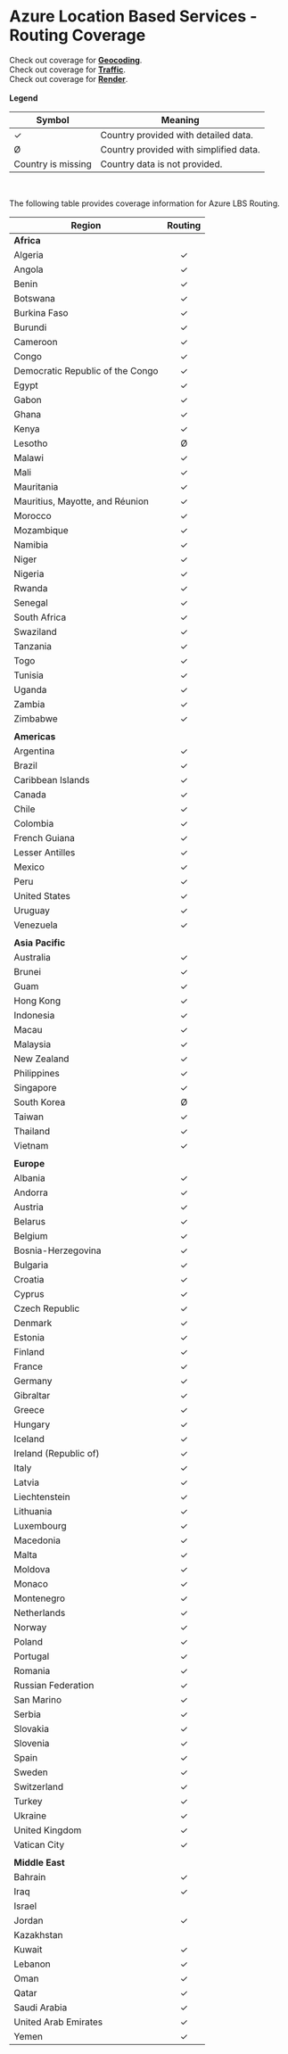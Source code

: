 
# Azure Location Based Services - Routing Coverage

Check out coverage for [**Geocoding**](geocoding-coverage.md).       
Check out coverage for [**Traffic**](traffic-coverage.md).  
Check out coverage for [**Render**](render-coverage.md).
<br>  
**Legend**

| Symbol             | Meaning                                |
|--------------------|----------------------------------------|
| ✓                  | Country provided with detailed data.   |
| Ø                  | Country provided with simplified data. |
| Country is missing | Country data is not provided.          |

<br>  

The following table provides coverage information for Azure LBS Routing.
<br>  

| Region                         | Routing |
|--------------------------------|:----------------:|
| **Africa**                         |                |
| Algeria                        |        ✓       |
| Angola                         |        ✓       |
| Benin                          |        ✓       |
| Botswana                       |        ✓       |
| Burkina Faso                   |        ✓       |
| Burundi                        |        ✓       |
| Cameroon                       |        ✓       |
| Congo                          |        ✓       |
| Democratic Republic of the Congo   |        ✓       |
| Egypt                          |        ✓       |
| Gabon                          |        ✓       |
| Ghana                          |        ✓       |
| Kenya                          |        ✓       |
| Lesotho                        |        Ø       |
| Malawi                         |        ✓       |
| Mali                           |        ✓       |
| Mauritania                     |        ✓       |
| Mauritius, Mayotte, and Réunion |        ✓       |
| Morocco                        |        ✓       |
| Mozambique                     |        ✓       |
| Namibia                        |        ✓       |
| Niger                          |        ✓       |
| Nigeria                        |        ✓       |
| Rwanda                         |        ✓       |
| Senegal                        |        ✓       |
| South Africa                   |        ✓       |
| Swaziland                      |        ✓       |
| Tanzania                       |        ✓       |
| Togo                           |        ✓       |
| Tunisia                        |        ✓       |
| Uganda                         |        ✓       |
| Zambia                         |        ✓       |
| Zimbabwe                       |        ✓       |
|                                |                |
| **Americas**                       |                |
| Argentina                      |        ✓       |
| Brazil                         |        ✓       |
| Caribbean Islands              |        ✓       |
| Canada                         |        ✓       |
| Chile                          |        ✓       |
| Colombia                       |        ✓       |
| French Guiana                  |        ✓       |
| Lesser Antilles                |        ✓       |
| Mexico                         |        ✓       |
| Peru                           |        ✓       |
| United States                  |        ✓       |
| Uruguay                        |        ✓       |
| Venezuela                      |        ✓       |
|                                |                |
| **Asia Pacific**                   |                |
| Australia                      |        ✓       |
| Brunei                         |        ✓       |
| Guam                           |        ✓       |
| Hong Kong                      |        ✓       |
| Indonesia                      |        ✓       |
| Macau                          |        ✓       |
| Malaysia                       |        ✓       |
| New Zealand                    |        ✓       |
| Philippines                    |        ✓       |
| Singapore                      |        ✓       |
| South Korea                    |        Ø       |
| Taiwan                         |        ✓       |
| Thailand                       |        ✓       |
| Vietnam                        |        ✓       |
|                                |                |
| **Europe**                         |                |
| Albania                        |        ✓       |
| Andorra                        |        ✓       |
| Austria                        |        ✓       |
| Belarus                        |        ✓       |
| Belgium                        |        ✓       |
| Bosnia-Herzegovina             |        ✓       |
| Bulgaria                       |        ✓       |
| Croatia                        |        ✓       |
| Cyprus                         |        ✓       |
| Czech Republic                 |        ✓       |
| Denmark                        |        ✓       |
| Estonia                        |        ✓       |
| Finland                        |        ✓       |
| France                         |        ✓       |
| Germany                        |        ✓       |
| Gibraltar                      |        ✓       |
| Greece                         |        ✓       |
| Hungary                        |        ✓       |
| Iceland                        |        ✓       |
| Ireland (Republic of)          |        ✓       |
| Italy                          |        ✓       |
| Latvia                         |        ✓       |
| Liechtenstein                  |        ✓       |
| Lithuania                      |        ✓       |
| Luxembourg                     |        ✓       |
| Macedonia                      |        ✓       |
| Malta                          |        ✓       |
| Moldova                        |        ✓       |
| Monaco                         |        ✓       |
| Montenegro                     |        ✓       |
| Netherlands                    |        ✓       |
| Norway                         |        ✓       |
| Poland                         |        ✓       |
| Portugal                       |        ✓       |
| Romania                        |        ✓       |
| Russian Federation             |        ✓       |
| San Marino                     |        ✓       |
| Serbia                         |        ✓       |
| Slovakia                       |        ✓       |
| Slovenia                       |        ✓       |
| Spain                          |        ✓       |
| Sweden                         |        ✓       |
| Switzerland                    |        ✓       |
| Turkey                         |        ✓       |
| Ukraine                        |        ✓       |
| United Kingdom                 |        ✓       |
| Vatican City                   |        ✓       |
|                                |                |
| **Middle East**                         |                |
| Bahrain                        |        ✓       |
| Iraq                           |        ✓       |
| Israel                         |                |
| Jordan                         |        ✓       |
| Kazakhstan                     |                |
| Kuwait                         |        ✓       |
| Lebanon                        |        ✓       |
| Oman                           |        ✓       |
| Qatar                          |        ✓       |
| Saudi Arabia                   |        ✓       |
| United Arab Emirates           |        ✓       |
| Yemen                          |        ✓       |





